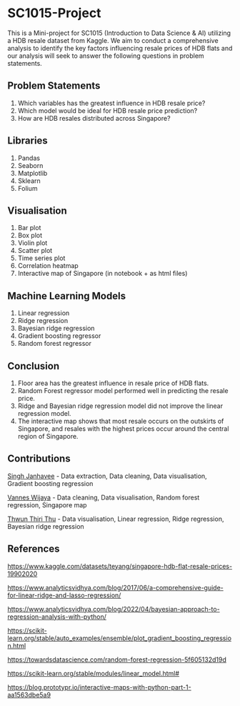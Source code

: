 # SC1015-Project

This is a Mini-project for SC1015 (Introduction to Data Science & AI) utilizing a HDB resale dataset from Kaggle. We aim to conduct a comprehensive analysis to identify the key factors influencing resale prices of HDB flats and our analysis will seek to answer the following questions in problem statements.

## Problem Statements
1) Which variables has the greatest influence in HDB resale price?
2) Which model would be ideal for HDB resale price prediction?
3) How are HDB resales distributed across Singapore?

## Libraries
1) Pandas
2) Seaborn
3) Matplotlib
4) Sklearn
5) Folium

## Visualisation
1) Bar plot
2) Box plot
3) Violin plot
4) Scatter plot
5) Time series plot
6) Correlation heatmap
7) Interactive map of Singapore (in notebook + as html files)

## Machine Learning Models
1) Linear regression
2) Ridge regression
3) Bayesian ridge regression
4) Gradient boosting regressor
5) Random forest regressor

## Conclusion
1) Floor area has the greatest influence in resale price of HDB flats.
2) Random Forest regressor model performed well in predicting the resale price.
3) Ridge and Bayesian ridge regression model did not improve the linear regression model.
4) The interactive map shows that most resale occurs on the outskirts of Singapore, and resales with the highest prices occur around the central region of Singapore.


## Contributions
[Singh Janhavee](https://github.com/JanhaveeSingh) - Data extraction, Data cleaning, Data visualisation, Gradient boosting regression 

[Vannes Wijaya](https://github.com/sentheta) - Data cleaning, Data visualisation, Random forest regression, Singapore map

[Thwun Thiri Thu](https://github.com/thiriii) - Data visualisation, Linear regression, Ridge regression, Bayesian ridge regression

## References

https://www.kaggle.com/datasets/teyang/singapore-hdb-flat-resale-prices-19902020

https://www.analyticsvidhya.com/blog/2017/06/a-comprehensive-guide-for-linear-ridge-and-lasso-regression/

https://www.analyticsvidhya.com/blog/2022/04/bayesian-approach-to-regression-analysis-with-python/

https://scikit-learn.org/stable/auto_examples/ensemble/plot_gradient_boosting_regression.html

https://towardsdatascience.com/random-forest-regression-5f605132d19d

https://scikit-learn.org/stable/modules/linear_model.html#

https://blog.prototypr.io/interactive-maps-with-python-part-1-aa1563dbe5a9
